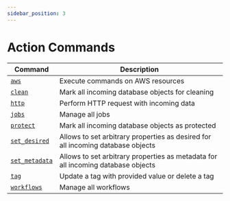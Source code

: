```yaml
---
sidebar_position: 3
---
```


# Action Commands

| Command                             | Description                                                                      |
| ----------------------------------- | -------------------------------------------------------------------------------- |
| [`aws`](./aws.md)                   | Execute commands on AWS resources                                                |
| [`clean`](./clean.md)               | Mark all incoming database objects for cleaning                                  |
| [`http`](./http.md)                 | Perform HTTP request with incoming data                                          |
| [`jobs`](./jobs/index.md)           | Manage all jobs                                                                  |
| [`protect`](./protect.md)           | Mark all incoming database objects as protected                                  |
| [`set_desired`](./set_desired.md)   | Allows to set arbitrary properties as desired for all incoming database objects  |
| [`set_metadata`](./set_metadata.md) | Allows to set arbitrary properties as metadata for all incoming database objects |
| [`tag`](./tag/index.md)             | Update a tag with provided value or delete a tag                                 |
| [`workflows`](./workflows/index.md) | Manage all workflows                                                             |
